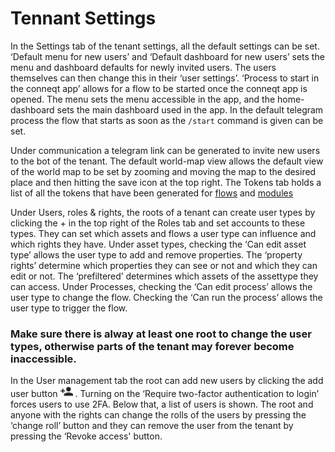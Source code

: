 # Tennant Settings

In the Settings tab of the tenant settings, all the default settings can be set. ‘Default menu for new users’ and ‘Default dashboard for new users’ sets the menu and dashboard defaults for newly invited users. The users themselves can then change this in their ‘user settings’. ‘Process to start in the conneqt app’ allows for a flow to be started once the conneqt app is opened. The menu sets the menu accessible in the app, and the home-dashboard sets the main dashboard used in the app. In the default telegram process the flow that starts as soon as the `/start` command is given can be set.

Under communication a telegram link can be generated to invite new users to the bot of the tenant. The default world-map view allows the default view of the world map to be set by zooming and moving the map to the desired place and then hitting the save icon at the top right. The Tokens tab holds a list of all the tokens that have been generated for [flows](Flows.md) and [modules](Modules.md)

Under Users, roles & rights, the roots of a tenant can create user types by clicking the + in the top right of the Roles tab and set accounts to these types. They can set which assets and flows a user type can influence and which rights they have. Under asset types, checking the ‘Can edit asset type’ allows the user type to add and remove properties. The ‘property rights’ determine which properties they can see or not and which they can edit or not. The ‘prefiltered’ determines which assets of the assettype they can access. Under Processes, checking the ‘Can edit process’ allows the user type to change the flow. Checking the ‘Can run the process’ allows the user type to trigger the flow.

### Make sure there is alway at least one root to change the user types, otherwise parts of the tenant may forever become inaccessible.

In the User management tab the root can add new users by clicking the add user button ![Add user](Documentation/Tennant_Settings/0.png). Turning on the ‘Require two-factor authentication to login’ forces users to use 2FA. Below that, a list of users is shown. The root and anyone with the rights can change the rolls of the users by pressing the ‘change roll’ button and they can remove the user from the tenant by pressing the ‘Revoke access' button.
